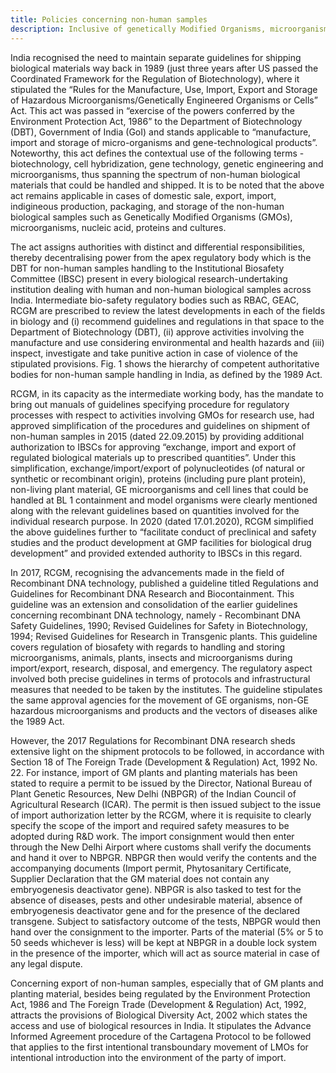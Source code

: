 ```yaml
---
title: Policies concerning non-human samples
description: Inclusive of genetically Modified Organisms, microorganisms, nucleic acids, proteins and cultures
---
```


India recognised the need to maintain separate guidelines for shipping biological materials way back in 1989 (just three years after US passed the Coordinated Framework for the Regulation of Biotechnology), where it stipulated the “Rules for the Manufacture, Use, Import, Export and Storage of Hazardous Microorganisms/Genetically Engineered Organisms or Cells” Act. This act was passed in “exercise of the powers conferred by the Environment Protection Act, 1986” to the Department of Biotechnology (DBT), Government of India (GoI) and stands applicable to “manufacture, import and storage of micro-organisms and gene-technological products”. Noteworthy, this act defines the contextual use of the following terms - biotechnology, cell hybridization, gene technology, genetic engineering and microorganisms, thus spanning the spectrum of non-human biological materials that could be handled and shipped. It is to be noted that the above act remains applicable in cases of domestic sale, export, import, indigineous production, packaging, and storage of the non-human biological samples such as Genetically Modified Organisms (GMOs), microorganisms, nucleic acid, proteins and cultures.

The act assigns authorities with distinct and differential responsibilities, thereby decentralising power from the apex regulatory body which is the DBT for non-human samples handling to the Institutional Biosafety Committee (IBSC) present in every biological research-undertaking institution dealing with human and non-human biological samples across India. Intermediate bio-safety regulatory bodies such as RBAC, GEAC, RCGM are prescribed to review the latest developments in each of the fields in biology and (i) recommend guidelines and regulations in that space to the Department of Biotechnology (DBT), (ii) approve activities involving the manufacture and use considering environmental and health hazards and (iii) inspect, investigate and take punitive action in case of violence of the stipulated provisions. Fig. 1 shows the hierarchy of competent authoritative bodies for non-human sample handling in India, as defined by the 1989 Act. 

RCGM, in its capacity as the intermediate working body, has the mandate to bring out manuals of guidelines specifying procedure for regulatory processes with respect to activities involving GMOs for research use, had approved simplification of the procedures and guidelines on shipment of non-human samples in 2015 (dated 22.09.2015) by providing additional authorization to IBSCs for approving “exchange, import and export of regulated biological materials up to prescribed quantities”.  Under this simplification, exchange/import/export of polynucleotides (of natural or synthetic or recombinant origin), proteins (including pure plant protein), non-living plant material, GE microorganisms and cell lines that could be handled at BL 1 containment and model organisms were clearly mentioned along with the relevant guidelines based on quantities involved for the individual research purpose. In 2020 (dated 17.01.2020), RCGM simplified the above guidelines further to “facilitate conduct of preclinical and safety studies and the product development at GMP facilities for biological drug development” and provided extended authority to IBSCs in this regard. 

In 2017, RCGM, recognising the advancements made in the field of Recombinant DNA technology, published a guideline titled Regulations and Guidelines for Recombinant DNA Research and Biocontainment. This guideline was an extension and consolidation of the earlier guidelines concerning recombinant DNA technology, namely - Recombinant DNA Safety Guidelines, 1990; Revised Guidelines for Safety in Biotechnology, 1994; Revised Guidelines for Research in Transgenic plants. This guideline covers regulation of biosafety with regards to handling and storing microorganisms, animals, plants, insects and microorganisms during import/export, research, disposal, and emergency. The regulatory aspect involved both precise guidelines in terms of protocols and infrastructural measures that needed to be taken by the institutes. The guideline stipulates the same approval agencies for the movement of GE organisms, non-GE hazardous microorganisms and products and the vectors of diseases alike the 1989 Act. 

However, the 2017 Regulations for Recombinant DNA research sheds extensive light on the shipment protocols to be followed, in accordance with Section 18 of The Foreign Trade (Development & Regulation) Act, 1992 No. 22. For instance, import of GM plants and planting materials has been stated to require a permit to be issued by the Director, National Bureau of Plant Genetic Resources, New Delhi (NBPGR) of the Indian Council of Agricultural Research (ICAR). The permit is then issued subject to the issue of import authorization letter by the RCGM, where it is requisite to clearly specify the scope of the import and required safety measures to be adopted during R&D work. The import consignment would then enter through the New Delhi Airport where customs shall verify the documents and hand it over to NBPGR. NBPGR then would verify the contents and the accompanying documents (Import permit, Phytosanitary Certificate, Supplier Declaration that the GM material does not contain any embryogenesis deactivator gene). NBPGR is also tasked to test for the absence of diseases, pests and other undesirable material, absence of embryogenesis deactivator gene and for the presence of the declared transgene. Subject to satisfactory outcome of the tests, NBPGR would then hand over the consignment to the importer. Parts of the material (5% or 5 to 50 seeds whichever is less) will be kept at NBPGR in a double lock system in the presence of the importer, which will act as source material in case of any legal dispute.

Concerning export of non-human samples, especially that of GM plants and planting material, besides being regulated by the Environment Protection Act, 1986 and The Foreign Trade (Development & Regulation) Act, 1992, attracts the provisions of Biological Diversity Act, 2002 which states the access and use of biological resources in India. It stipulates the Advance Informed Agreement procedure of the Cartagena Protocol to be followed that applies to the first intentional transboundary movement of LMOs for intentional introduction into the environment of the party of import. 